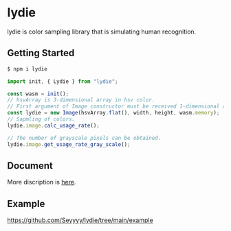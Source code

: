 # lydie

lydie is color sampling library that is simulating human recognition.

## Getting Started

```sh
$ npm i lydie
```

```ts
import init, { Lydie } from "lydie";

const wasm = init();
// hsvArray is 3-dimensional array in hsv color.
// First argument of Image constructor must be received 1-dimensional array.
const lydie = new Image(hsvArray.flat(), width, height, wasm.memory);
// Sapmling of colors.
lydie.image.calc_usage_rate();

// The number of grayscale pixels can be obtained.
lydie.image.get_usage_rate_gray_scale();
```

## Document

More discription is [here](/docs/intro).

## Example

https://github.com/Seyyyy/lydie/tree/main/example
